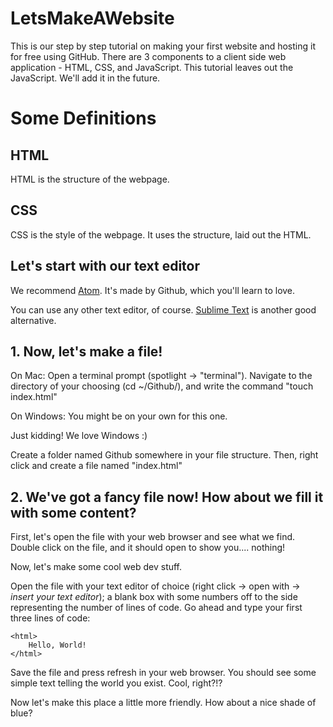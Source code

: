 # LetsMakeAWebsite

This is our step by step tutorial on making your first website and hosting it for free using GitHub. There are 3 components to a client side web application - HTML, CSS, and JavaScript. This tutorial leaves out the JavaScript. We'll add it in the future. 

# Some Definitions

## HTML
HTML is the structure of the webpage. 

## CSS
CSS is the style of the webpage. It uses the structure, laid out the HTML. 

## Let's start with our text editor

We recommend [Atom](https://atom.io/). It's made by Github, which you'll learn to love. 

You can use any other text editor, of course. [Sublime Text](http://www.sublimetext.com) is another good alternative. 

## 1. Now, let's make a file!

On Mac: Open a terminal prompt (spotlight -> "terminal"). Navigate to the directory of your choosing (cd ~/Github/), and write the command "touch index.html"

On Windows: You might be on your own for this one.

Just kidding! We love Windows :)

Create a folder named Github somewhere in your file structure. Then, right click and create a file named "index.html"

## 2. We've got a fancy file now! How about we fill it with some content?

First, let's open the file with your web browser and see what we find. Double click on the file, and it should open to show you.... nothing!

Now, let's make some cool web dev stuff.

Open the file with your text editor of choice (right click -> open with -> *insert your text editor*); a blank box with some numbers off to the side representing the number of lines of code. Go ahead and type your first three lines of code:

```
<html>
    Hello, World!
</html>
```

Save the file and press refresh in your web browser. You should see some simple text telling the world you exist. Cool, right?!?

Now let's make this place a little more friendly. How about a nice shade of blue?


